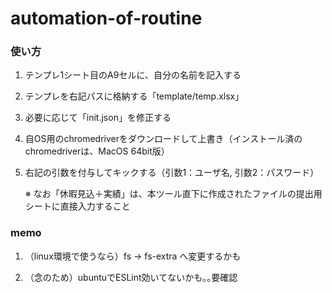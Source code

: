 # automation-of-routine

### 使い方

1. テンプレ1シート目のA9セルに、自分の名前を記入する

1. テンプレを右記パスに格納する「template/temp.xlsx」

1. 必要に応じて「init.json」を修正する

1. 自OS用のchromedriverをダウンロードして上書き（インストール済のchromedriverは、MacOS 64bit版）

1. 右記の引数を付与してキックする（引数1：ユーザ名, 引数2：パスワード）

    ※ なお「休暇見込＋実績」は、本ツール直下に作成されたファイルの提出用シートに直接入力すること

### memo

1. （linux環境で使うなら）fs -> fs-extra へ変更するかも

1. （念のため）ubuntuでESLint効いてないかも｡｡要確認

